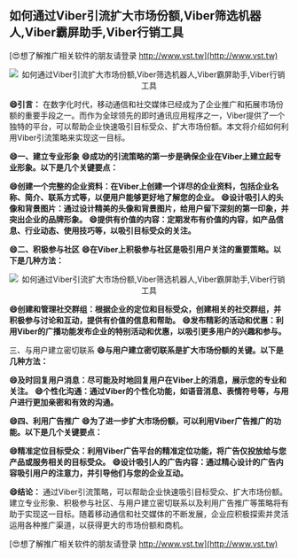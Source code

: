 ## **如何通过Viber引流扩大市场份额,Viber筛选机器人,Viber霸屏助手,Viber行销工具**

[😍想了解推广相关软件的朋友请登录 http://www.vst.tw](http://www.vst.tw)

 <center><img src="https://vst.tw/MP4/tuiguang/png/6.png" alt="如何通过Viber引流扩大市场份额,Viber筛选机器人,Viber霸屏助手,Viber行销工具"></center>

**😄引言：**
在数字化时代，移动通信和社交媒体已经成为了企业推广和拓展市场份额的重要手段之一。而作为全球领先的即时通讯应用程序之一，Viber提供了一个独特的平台，可以帮助企业快速吸引目标受众、扩大市场份额。本文将介绍如何利用Viber引流策略来实现这一目标。

**😄一、建立专业形象**
**😄成功的引流策略的第一步是确保企业在Viber上建立起专业形象。以下是几个关键要点：**

**😄创建一个完整的企业资料：在Viber上创建一个详尽的企业资料，包括企业名称、简介、联系方式等，以便用户能够更好地了解您的企业。**
**😄设计吸引人的头像和背景图片：通过设计精美的头像和背景图片，给用户留下深刻的第一印象，并突出企业的品牌形象。**
**😄提供有价值的内容：定期发布有价值的内容，如产品信息、行业动态、使用技巧等，以吸引目标受众的关注。**

**😄二、积极参与社区**
**😄在Viber上积极参与社区是吸引用户关注的重要策略。以下是几种方法：**

 <center><img src="https://vst.tw/MP4/tuiguang/png/6.png" alt="如何通过Viber引流扩大市场份额,Viber筛选机器人,Viber霸屏助手,Viber行销工具"></center>

**😄创建和管理社交群组：根据企业的定位和目标受众，创建相关的社交群组，并积极参与讨论和互动，提供有价值的信息和帮助。**
**😄发布精彩的活动和优惠：利用Viber的广播功能发布企业的特别活动和优惠，以吸引更多用户的兴趣和参与。**

三、与用户建立密切联系
**😄与用户建立密切联系是扩大市场份额的关键。以下是几种方法：**

**😄及时回复用户消息：尽可能及时地回复用户在Viber上的消息，展示您的专业和关注。**
**😄个性化沟通：通过Viber的个性化功能，如语音消息、表情符号等，与用户进行更加亲密和有效的沟通。**

**😄四、利用广告推广**
**😄为了进一步扩大市场份额，可以利用Viber广告推广的功能。以下是几个关键要点：**

**😄精准定位目标受众：利用Viber广告平台的精准定位功能，将广告仅投放给与您产品或服务相关的目标受众。**
**😄设计吸引人的广告内容：通过精心设计的广告内容吸引用户的注意力，并引导他们与您的企业互动。**

**😄结论：**
通过Viber引流策略，可以帮助企业快速吸引目标受众、扩大市场份额。建立专业形象、积极参与社区、与用户建立密切联系以及利用广告推广等策略将有助于实现这一目标。随着移动通信和社交媒体的不断发展，企业应积极探索并灵活运用各种推广渠道，以获得更大的市场份额和商机。

[😍想了解推广相关软件的朋友请登录 http://www.vst.tw](http://www.vst.tw)



